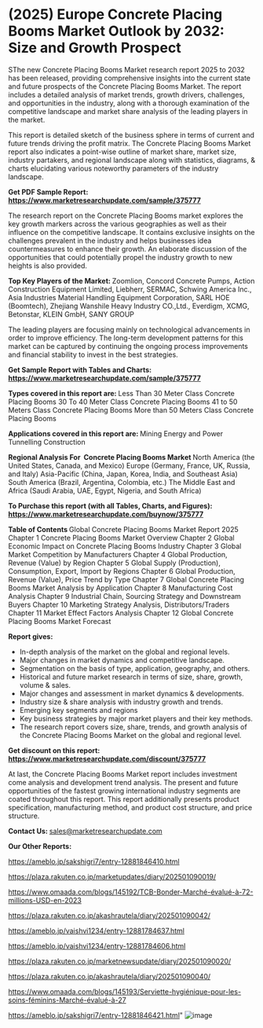 # (2025) Europe Concrete Placing Booms Market Outlook by 2032: Size and Growth Prospect

SThe new Concrete Placing Booms Market research report 2025 to 2032 has been released, providing comprehensive insights into the current state and future prospects of the Concrete Placing Booms Market. The report includes a detailed analysis of market trends, growth drivers, challenges, and opportunities in the industry, along with a thorough examination of the competitive landscape and market share analysis of the leading players in the market.

This report is detailed sketch of the business sphere in terms of current and future trends driving the profit matrix. The Concrete Placing Booms Market report also indicates a point-wise outline of market share, market size, industry partakers, and regional landscape along with statistics, diagrams, &amp; charts elucidating various noteworthy parameters of the industry landscape.

<strong><b>Get PDF Sample Report: <a href=https://www.marketresearchupdate.com/sample/375777>https://www.marketresearchupdate.com/sample/375777</a></b></strong>

The research report on the Concrete Placing Booms market explores the key growth markers across the various geographies as well as their influence on the competitive landscape. It contains exclusive insights on the challenges prevalent in the industry and helps businesses idea countermeasures to enhance their growth. An elaborate discussion of the opportunities that could potentially propel the industry growth to new heights is also provided.

<strong><b>Top Key Players of the Market:
</b></strong>Zoomlion, Concord Concrete Pumps, Action Construction Equipment Limited, Liebherr, SERMAC, Schwing America Inc., Asia Industries Material Handling Equipment Corporation, SARL HOE (Boomtech), Zhejiang Wanshile Heavy Industry CO.,Ltd., Everdigm, XCMG, Betonstar, KLEIN GmbH, SANY GROUP<strong><b>
</b></strong>

The leading players are focusing mainly on technological advancements in order to improve efficiency. The long-term development patterns for this market can be captured by continuing the ongoing process improvements and financial stability to invest in the best strategies.

<strong><b>Get Sample Report with Tables and Charts: <a href=https://www.marketresearchupdate.com/sample/375777>https://www.marketresearchupdate.com/sample/375777</a></b></strong>

<strong><b>Types covered in this report are:
</b></strong>Less Than 30 Meter Class Concrete Placing Booms
30 To 40 Meter Class Concrete Placing Booms
41 to 50 Meters Class Concrete Placing Booms
More than 50 Meters Class Concrete Placing Booms<strong><b>
</b></strong>

<strong><b>Applications covered in this report are:
</b></strong>Mining
Energy and Power
Tunnelling
Construction<strong><b>
</b></strong>

<strong><b>Regional Analysis For  Concrete Placing Booms Market</b></strong><strong><b>
</b></strong>North America (the United States, Canada, and Mexico)
Europe (Germany, France, UK, Russia, and Italy)
Asia-Pacific (China, Japan, Korea, India, and Southeast Asia)
South America (Brazil, Argentina, Colombia, etc.)
The Middle East and Africa (Saudi Arabia, UAE, Egypt, Nigeria, and South Africa)

<strong><b>To Purchase this report (with all Tables, Charts, and Figures): <a href=https://www.marketresearchupdate.com/buynow/375777>https://www.marketresearchupdate.com/buynow/375777</a></b></strong>

<strong><b>Table of Contents</b></strong><strong><b>
</b></strong>Global Concrete Placing Booms Market Report 2025
Chapter 1 Concrete Placing Booms Market Overview
Chapter 2 Global Economic Impact on Concrete Placing Booms Industry
Chapter 3 Global Market Competition by Manufacturers
Chapter 4 Global Production, Revenue (Value) by Region
Chapter 5 Global Supply (Production), Consumption, Export, Import by Regions
Chapter 6 Global Production, Revenue (Value), Price Trend by Type
Chapter 7 Global Concrete Placing Booms Market Analysis by Application
Chapter 8 Manufacturing Cost Analysis
Chapter 9 Industrial Chain, Sourcing Strategy and Downstream Buyers
Chapter 10 Marketing Strategy Analysis, Distributors/Traders
Chapter 11 Market Effect Factors Analysis
Chapter 12 Global Concrete Placing Booms Market Forecast

<strong><b>Report gives:</b></strong>

- In-depth analysis of the market on the global and regional levels.
- Major changes in market dynamics and competitive landscape.
- Segmentation on the basis of type, application, geography, and others.
- Historical and future market research in terms of size, share, growth, volume &amp; sales.
- Major changes and assessment in market dynamics &amp; developments.
- Industry size &amp; share analysis with industry growth and trends.
- Emerging key segments and regions
- Key business strategies by major market players and their key methods.
- The research report covers size, share, trends, and growth analysis of the Concrete Placing Booms Market on the global and regional level.

<strong><b>Get discount on this report: <a href=https://www.marketresearchupdate.com/discount/375777>https://www.marketresearchupdate.com/discount/375777</a></b></strong>

At last, the Concrete Placing Booms Market report includes investment come analysis and development trend analysis. The present and future opportunities of the fastest growing international industry segments are coated throughout this report. This report additionally presents product specification, manufacturing method, and product cost structure, and price structure.

<strong><b>Contact Us:
</b></strong>sales@marketresearchupdate.com

<strong>Our Other Reports:</strong>

<a href=https://ameblo.jp/sakshigri7/entry-12881846410.html>https://ameblo.jp/sakshigri7/entry-12881846410.html</a>

<a href=https://plaza.rakuten.co.jp/marketupdates/diary/202501090019/>https://plaza.rakuten.co.jp/marketupdates/diary/202501090019/</a>

<a href=https://www.omaada.com/blogs/145192/TCB-Bonder-Marché-évalué-à-72-millions-USD-en-2023>https://www.omaada.com/blogs/145192/TCB-Bonder-Marché-évalué-à-72-millions-USD-en-2023</a>

<a href=https://plaza.rakuten.co.jp/akashrautela/diary/202501090042/>https://plaza.rakuten.co.jp/akashrautela/diary/202501090042/</a>

<a href=https://ameblo.jp/vaishvi1234/entry-12881784637.html>https://ameblo.jp/vaishvi1234/entry-12881784637.html</a>

<a href=https://ameblo.jp/vaishvi1234/entry-12881784606.html>https://ameblo.jp/vaishvi1234/entry-12881784606.html</a>

<a href=https://plaza.rakuten.co.jp/marketnewsupdate/diary/202501090020/>https://plaza.rakuten.co.jp/marketnewsupdate/diary/202501090020/</a>

<a href=https://plaza.rakuten.co.jp/akashrautela/diary/202501090040/>https://plaza.rakuten.co.jp/akashrautela/diary/202501090040/</a>

<a href=https://www.omaada.com/blogs/145193/Serviette-hygiénique-pour-les-soins-féminins-Marché-évalué-à-27>https://www.omaada.com/blogs/145193/Serviette-hygiénique-pour-les-soins-féminins-Marché-évalué-à-27</a>

<a href=https://ameblo.jp/sakshigri7/entry-12881846421.html>https://ameblo.jp/sakshigri7/entry-12881846421.html</a>"
![image](https://github.com/user-attachments/assets/1587a426-2554-4a3e-bad5-8d846c14d925)
